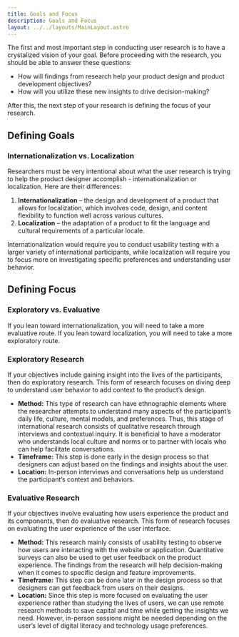 ```yaml
---
title: Goals and Focus
description: Goals and Focus
layout: ../../layouts/MainLayout.astro
---
```


The first and most important step in conducting user research is to have a crystalized vision of your goal. Before proceeding with the research, you should be able to answer these questions:

- How will findings from research help your product design and product development objectives?
- How will you utilize these new insights to drive decision-making?

After this, the next step of your research is defining the focus of your research.

## Defining Goals

### Internationalization vs. Localization

Researchers must be very intentional about what the user research is trying to help the product designer accomplish - internationalization or localization. Here are their differences:

1. **Internationalization** – the design and development of a product that allows for localization, which involves code, design, and content flexibility to function well across various cultures.
2. **Localization** – the adaptation of a product to fit the language and cultural requirements of a particular locale.

Internationalization would require you to conduct usability testing with a larger variety of international participants, while localization will require you to focus more on investigating specific preferences and understanding user behavior. 

## Defining Focus

### Exploratory vs. Evaluative

If you lean toward internationalization, you will need to take a more evaluative route. If you lean toward localization, you will need to take a more exploratory route. 

### **Exploratory Research**

If your objectives include gaining insight into the lives of the participants, then do exploratory research. This form of research focuses on diving deep to understand user behavior to add context to the product’s design. 

- **Method:** This type of research can have ethnographic elements where the researcher attempts to understand many aspects of the participant’s daily life, culture, mental models, and preferences. Thus, this stage of international research consists of qualitative research through interviews and contextual inquiry. It is beneficial to have a moderator who understands local culture and norms or to partner with locals who can help facilitate conversations.
- **Timeframe:** This step is done early in the design process so that designers can adjust based on the findings and insights about the user.
- **Location:** In-person interviews and conversations help us understand the participant’s context and behaviors.

### Evaluative Research

If your objectives involve evaluating how users experience the product and its components, then do evaluative research. This form of research focuses on evaluating the user experience of the user interface.

- **Method:** This research mainly consists of usability testing to observe how users are interacting with the website or application. Quantitative surveys can also be used to get user feedback on the product experience. The findings from the research will help decision-making when it comes to specific design and feature improvements.
- **Timeframe:** This step can be done later in the design process so that designers can get feedback from users on their designs.
- **Location:** Since this step is more focused on evaluating the user experience rather than studying the lives of users, we can use remote research methods to save capital and time while getting the insights we need. However, in-person sessions might be needed depending on the user’s level of digital literacy and technology usage preferences.